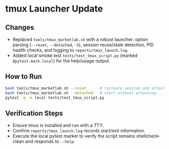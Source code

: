 # tmux Launcher Update

## Changes
- Replaced `tools/tmux_marketlab.sh` with a robust launcher: option parsing (`--reset`, `--detached`, `-h`), session reuse/stale detection, PID health checks, and logging to `reports/tmux_launch.log`.
- Added local smoke test `tests/test_tmux_script.py` (marked `@pytest.mark.local`) for the help/usage output.

## How to Run
```bash
bash tools/tmux_marketlab.sh --reset      # recreate session and attach/switch
bash tools/tmux_marketlab.sh --detached   # start without attaching
pytest -q -m local tests/test_tmux_script.py
```

## Verification Steps
- Ensure tmux is installed and run with a TTY.
- Confirm `reports/tmux_launch.log` records start/exit information.
- Execute the local pytest marker to verify the script remains shellcheck-clean and responds to `--help`.
